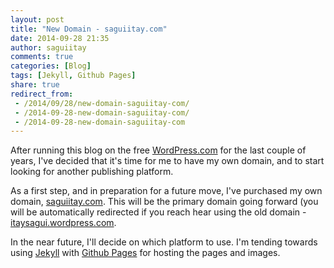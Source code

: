 ```yaml
---
layout: post
title: "New Domain - saguiitay.com"
date: 2014-09-28 21:35
author: saguiitay
comments: true
categories: [Blog]
tags: [Jekyll, Github Pages]
share: true
redirect_from:
 - /2014/09/28/new-domain-saguiitay-com/
 - /2014-09-28-new-domain-saguiitay-com/
 - /2014-09-28-new-domain-saguiitay-com
---
```

After running this blog on the free [WordPress.com](http://WordPress.com) for the last couple of years, I've decided that it's time for me to have my own domain,
and to start looking for another publishing platform.

As a first step, and in preparation for a future move, I've purchased my own domain, [saguiitay.com](http://saguiitay.com). This will be the primary domain
going forward (you will be automatically redirected if you reach hear using the old domain - [itaysagui.wordpress.com](http://itaysagui.wordpress.com).

In the near future, I'll decide on which platform to use. I'm tending towards using [Jekyll](http://jekyllrb.com/) with [Github Pages](https://pages.github.com/) for hosting the pages and images.
